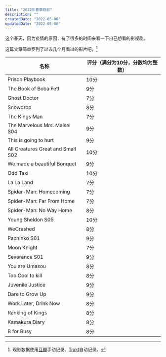 ```yaml
---
title: "2022年春季观影"
description: ""
createdDate: "2022-05-06"
updatedDate: "2022-05-06"
---
```


这个春天，因为疫情的原因，有了很多的时间来看一下自己想看的影视剧。

这篇文章简单罗列了过去几个月看过的影片吧。[^1]

[^1]: 观影数据使用[豆瓣](https://www.douban.com)手动记录、[Trakt](https://trakt.tv)自动记录。

| 名称     | 评分（满分为10分，分数均为整数） |
| ----------- | ----------- |
| Prison Playbook    | 10分    |
| The Book of Boba Fett  | 9分      |
| Ghost Doctor | 7分      |
| Snowdrop | 8分      |
| The Kings Man | 7分      |
| The Marvelous Mrs. Maisel S04 | 9分      |
| This is going to hurt | 9分      |
| All Creatures Great and Small S02 | 10分|
| We made a beautiful Bonquet | 9分  |
| Odd Taxi | 10分 |
| La La Land | 7分 |
| Spider-Man: Homecoming | 7分 |
| Spider-Man: Far From Home | 7分 |
| Spider-Man: No Way Home | 8分 |
| Young Sheldon S05 | 10分 |
| WeCrashed | 8分 |
| Pachinko S01 | 9分 |
| Moon Knight   |  7分  |
| Severance S01 | 9分   |
| You are Umasou | 8分   |
| Too Cool to kill | 8分   |
| Juvenile Justice | 9分  |
| Dare to Grow Up | 9分  |
| Work Later, Drink Now | 8分  |
| Ranking of Kings | 8分  |
| Kamakura Diary | 8分  |
| B for Busy | 8分  |